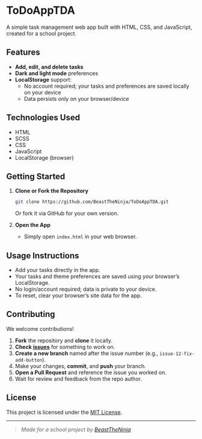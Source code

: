 # ToDoAppTDA

A simple task management web app built with HTML, CSS, and JavaScript, created for a school project.

## Features

- **Add, edit, and delete tasks**  
- **Dark and light mode** preferences
- **LocalStorage** support:  
  - No account required; your tasks and preferences are saved locally on your device
  - Data persists only on your browser/device

## Technologies Used

- HTML
- SCSS
- CSS
- JavaScript
- LocalStorage (browser)

## Getting Started

1. **Clone or Fork the Repository**
    ```bash
    git clone https://github.com/BeastTheNinja/ToDoAppTDA.git
    ```
    Or fork it via GitHub for your own version.

2. **Open the App**
    - Simply open `index.html` in your web browser.

## Usage Instructions

- Add your tasks directly in the app.
- Your tasks and theme preferences are saved using your browser’s LocalStorage.
- No login/account required; data is private to your device.
- To reset, clear your browser’s site data for the app.

## Contributing

We welcome contributions!

1. **Fork** the repository and **clone** it locally.
2. **Check [issues](https://github.com/BeastTheNinja/ToDoAppTDA/issues)** for something to work on.
3. **Create a new branch** named after the issue number (e.g., `issue-12-fix-add-button`).
4. Make your changes, **commit**, and **push** your branch.
5. **Open a Pull Request** and reference the issue you worked on.
6. Wait for review and feedback from the repo author.

## License

This project is licensed under the [MIT License](LICENSE).

---

> _Made for a school project by [BeastTheNinja](https://github.com/BeastTheNinja)_

